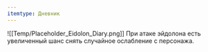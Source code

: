 ```yaml
---
itemtype: Дневник
---
```

![[Temp/Placeholder_Eidolon_Diary.png]]
При атаке эйдолона есть увеличенный шанс снять случайное ослабление с персонажа.
